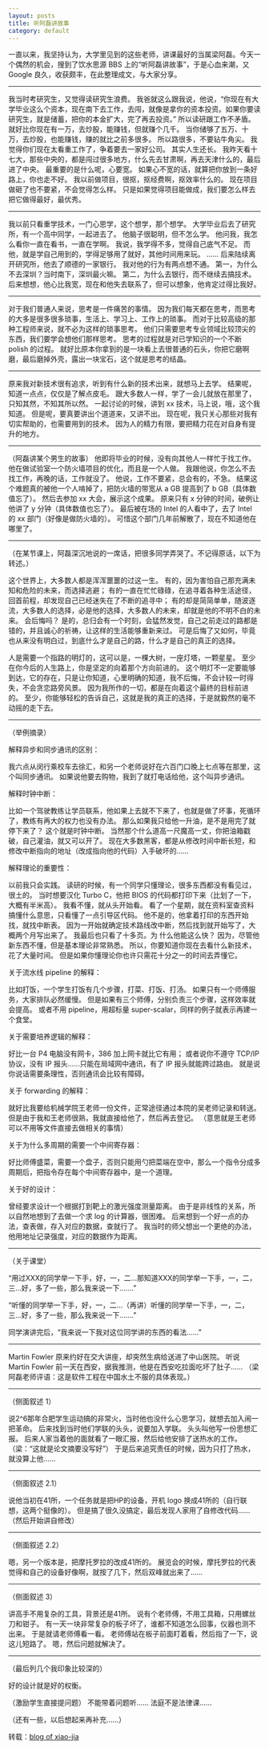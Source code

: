 ```yaml
---
layout: posts
title: 听阿磊讲故事
category: default
---
```

一直以来，我坚持认为，大学里见到的这些老师，讲课最好的当属梁阿磊。今天一个偶然的机会，搜到了饮水思源 BBS 上的“听阿磊讲故事”，于是心血来潮，又 Google 良久，收获颇丰，在此整理成文，与大家分享。

<hr/>

我当时考研究生，又觉得读研究生浪费。 我爸就这么跟我说，他说，“你现在有大学毕业这么个资本，现在南下去工作，去闯，就像是拿你的资本投资。如果你要读研究生，就是储蓄，把你的本金扩大，完了再去投资。” 所以读研跟工作不矛盾。 就好比你现在有一万，去炒股，能赚钱，但就赚个几千。 当你储够了五万、十万，去炒股，也能赚钱，赚的就比之前多很多。 所以路很多，不要钻牛角尖。 我觉得你们现在太看重工作了，争着要去一家好公司。 其实人生还长。 我昨天看十七大，那些中央的，都是闯过很多地方，什么先去甘肃啊，再去天津什么的，最后进了中央。 最重要的是什么呢，心要宽。 如果心不宽的话，就算把你放到一条好路上，你也走不好。 我以前做项目，很抠，抠经费啊，抠效率什么的。 现在项目做砸了也不要紧，不会觉得怎么样。 只是如果觉得项目能做成，我们要怎么样去把它做得最好，最优秀。

<hr/>

我以前只看重学技术，一门心思学，这个想学，那个想学。 大学毕业后去了研究所，有一个高中同学，一起进去了。 他脑子很聪明，但不怎么学。 他问我，我怎么看你一直在看书，一直在学啊。 我说，我学得不多，觉得自己底气不足。 而他，就是学自己用到的，学得足够用了就好，其他时间用来玩。 …… 后来陆续离开研究所，他去了顺德的一家银行。 我对他的行为有两点想不通。 第一，为什么不去深圳？当时南下，深圳最火嘛。 第二，为什么去银行，而不继续去搞技术。 后来想想，他心比我宽，现在和他失去联系了，但可以想象，他肯定过得比我好。

<hr/>

对于我们普通人来说，思考是一件痛苦的事情。 因为我们每天都在思考，而思考的大多是很多很多琐事，生活上、学习上、工作上的琐事。 而对于比较高级的那种工程师来说，就不必为这样的琐事思考。 他们只需要思考专业领域比较顶尖的东西，我们要学会想他们那样思考。 思考的过程就是对已学知识的一个不断 polish 的过程。 就好比原本你拿到的是一块看上去很普通的石头，你把它磨啊磨，最后磨掉外壳，露出一块宝石，这个就是思考的结晶。

<hr/>

原来我对新技术很有追求，听到有什么新的技术出来，就想马上去学。 结果呢，知道一点点，仅仅是了解点皮毛。 跟大多数人一样，学了一会儿就放在那里了，只知其然，不知其所以然。 一起讨论的时候，讲到 xx 技术，马上说，哦，这个我知道。 但是呢，要真要讲出个道道来，又讲不出。 现在呢，我只关心那些对我有切实帮助的，也需要用到的技术。 因为人的精力有限，要把精力花在对自身有提升的地方。

<hr/>

（阿磊讲某个男生的故事） 他即将毕业的时候，没有向其他人一样忙于找工作。 他在做试验室一个防火墙项目的优化，而且是一个人做。 我跟他说，你怎么不去找工作，再晚的话，工作就没了。 他说，工作不要紧，总会有的，不急。 结果这个难题真的被他一个人啃掉了，把防火墙的带宽从 a GB 提高到了 b GB（具体数值忘了）。 然后去参加 xx 大会，展示这个成果。 原来只有 x 分钟的时间，破例让他讲了 y 分钟（具体数值也忘了）。 最后被在场的 Intel 的人看中了，去了 Intel 的 xx 部门（好像是做防火墙的）。 可惜这个部门几年前解散了，现在不知道他在哪里了。

<hr/>

（在某节课上，阿磊深沉地说的一席话，把很多同学弄哭了。不记得原话，以下为转述。）

这个世界上，大多数人都是浑浑噩噩的过这一生。 有的，因为害怕自己那充满未知和危险的未来，而选择逃避； 有的一直在忙忙碌碌，在追寻着各种生活途径，回首前程，却发现自己已经迷失在了不断的追寻中； 有的却是简简单单，随波逐流，大多数人的选择，必是他的选择，大多数人的未来，却就是他的不明不白的未来。 会后悔吗？ 是的，总归会有一个时刻，会猛然发觉，自己之前走过的路都是错的，并且诚心的祈祷，让这样的生活能够重新来过。 可是后悔了又如何，毕竟也从来没有明白过，到底什么才是自己的路，什么才是自己的真正的选择。

人是需要一个指路的明灯的，这可以是，一棵大树，一座灯塔，一颗星星。 至少在你今后的人生路上，你是坚定的向着那个方向前进的。 这个明灯不一定要能够到达，它的存在，只是让你知道，心里明确的知道，我不后悔，不会计较一时得失，不会贪恋路旁风景。 因为我所作的一切，都是在向着这个最终的目标前进的。 至少，你能够轻松的告诉自己，这就是我的真正的选择，于是就毅然的毫不动摇的走下去。

<hr/>

（举例摘录）

解释异步和同步通讯的区别：

我六点从闵行乘校车去徐汇，和另一个老师说好在六百门口晚上七点等在那里，这个叫同步通讯。 如果说他要去购物，我到了就打电话给他，这个叫异步通讯。

解释时钟中断：

比如一个驾驶教练让学员联系，他如果上去就不下来了，也就是做了坏事，死循环了，教练有再大的权力也没有办法。 那么如果我只给他一升油，是不是用完了就停下来了？ 这个就是时钟中断。 当然那个什么道高一尺魔高一丈，你把油箱戳破，自己灌油，就又可以开了。 现在大多数黑客，都是从修改时间中断长短，和修改中断指向的地址（改成指向他的代码）入手破坏的……

解释理论的重要性：

以前我只会实践。 读研的时候，有一个同学只懂理论，很多东西都没有看见过，很土的。 当时想要汉化 Turbo C，他把 BIOS 的代码都打印下来（比划了一下，大概有半米高）。 我看不懂，就从头开始看。 看了一个星期，就在资料室查资料搞懂什么意思，只看懂了一点引导区代码。 他不是的，他拿着打印的东西开始找，就找中断表。 因为一开始就确定技术路线改中断，然后找到就开始写了，大概两个月写出来了。 我最后也只看了十多页。为 什么他能这么快？ 因为，尽管他新东西不懂，但是基本理论非常熟悉。 所以，你要知道你现在去看什么新技术，花了大量时间。 但是如果你懂理论你也许只需花十分之一的时间去弄懂它。

关于流水线 pipeline 的解释：

比如打饭，一个学生打饭有几个步骤，打菜、打饭、打汤。 如果只有一个师傅服务，大家排队必然缓慢。 但是如果有三个师傅，分别负责三个步骤，这样效率就会提高。 或者不用 pipeline，用超标量 super-scalar，同样的例子就表示再建一个食堂。

关于需要培养逻辑的解释：

好比一台 P4 电脑没有网卡，386 加上网卡就比它有用； 或者说你不遵守 TCP/IP 协议，没有 IP 报头……只能在局域网中通讯，有了 IP 报头就能跨过路由。 就是说你说话需要条理性，否则通讯会比较有障碍。

关于 forwarding 的解释：

就好比我要给机械学院王老师一份文件，正常途径通过本院的吴老师记录和转送。 但是由于我和王老师很熟，我就直接给他了，然后再去登记。 （意思就是王老师可以不用等文件直接去做相关的事情）

关于为什么多周期的需要一个中间寄存器：

好比师傅盛菜，需要一个盘子，否则只能用勺把菜端在空中，那么一个指令分成多周期后，把指令存在每个中间寄存器中，是一个道理。

关于好的设计：

曾经要求设计一个根据打到靶上的激光强度测量距离。 由于是非线性的关系，所以自然地想到了去做一个求 log 的计算器，很困难。 后来想到一个好一点的办法，查表做，存入对应的数据，查就行了。 我当时的师父想出一个更绝的办法，他用地址记录强度，对应的数据作为距离。

<hr/>

（关于课堂）

“用过XXX的同学举一下手，好，一，二…那知道XXX的同学举一下手，一，二，三…好，多了一些，那么我来说一下…….”

“听懂的同学举一下手，好，一，二…（再讲）听懂的同学举一下手，一，二，三…好，多了一些，那么我来说一下…….”

同学演讲完后，“我来说一下我对这位同学讲的东西的看法……”

<hr/>

Martin Fowler 原来约好在交大讲座，却突然生病给送进了中山医院。 听说 Martin Fowler 前一天在西安，据我推测，他是在西安吃拉面吃坏了肚子…… （梁阿磊老师评语：这是软件工程在中国水土不服的具体表现。）

<hr/>

（侧面叙述 1）

说2^6那年合肥学生运动搞的非常火，当时他也没什么心思学习，就想去加入闹一把革命。 后来找到当时他们学联的头头，说要加入学联。 头头叫他写一份思想汇报。 后来人家当着他的面就看了一眼汇报，然后给他安排了送热水的工作。 （梁：“这就是论文摘要没写好”） 于是后来追究责任的时候，因为只打了热水，就没算上他……

<hr/>

（侧面叙述 2.1）

说他当初在41所，一个任务就是把HP的设备，开机 logo 换成41所的（自行联想，这两个挺像的）。 但是搞了很久没搞定，最后发现人家用了自修改代码……（然后开始讲自修改）

<hr/>

（侧面叙述 2.2）

嗯，另一个版本是，把摩托罗拉的改成41所的。 展览会的时候，摩托罗拉的代表觉得和自己的设备好像啊，就按了几下，然后双峰就出来了……

<hr/>

（侧面叙述 3）

讲高手不用复杂的工具，背景还是41所。 说有个老师傅，不用工具箱，只用螺丝刀和钳子。 有一天一块非常复杂的板子坏了，谁都不知道怎么回事，仪器也测不出来。 于是就请老师傅看一看。 老师傅站在板子前面盯着看，然后指了一下，说这儿短路了。 嗯，然后问题就解决了。

<hr/>

（最后列几个我印象比较深的）

好的设计就是好的权衡。

（激励学生直接提问题） 不能带着问题听…… 法庭不是法律课……

（还有一些，以后想起来再补充……）

转载：[blog of xiao-jia](http://blog.xiao-jia.com/2012/09/21/liangalei-stories/)